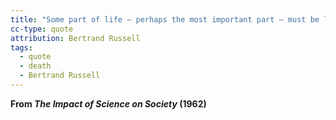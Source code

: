 ```yaml
---
title: "Some part of life – perhaps the most important part – must be left to the spontaneous action of individual impulse, for where all is system there will be mental and spiritual death."
cc-type: quote
attribution: Bertrand Russell
tags:
  - quote
  - death
  - Bertrand Russell
---
```

**From *The Impact of Science on Society* (1962)**